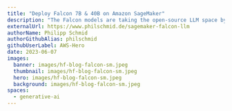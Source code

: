 ```yaml
---
title: "Deploy Falcon 7B & 40B on Amazon SageMaker"
description: "The Falcon models are taking the open-source LLM space by storm! Falcon (7B & 40B) are currently the most exciting models, offering commercial use through the Apache 2.0 license! The Falcon model family comes in two sizes 7B, trained on 1.5T tokens, and 40B, trained on 1T Tokens. Falcon 40B was trained on a multi-lingual dataset, including German, Spanish, and French!"
externalUrl: https://www.philschmid.de/sagemaker-falcon-llm
authorName: Philipp Schmid
authorGithubAlias: philschmid
githubUserLabel: AWS-Hero
date: 2023-06-07
images:
  banner: images/hf-blog-falcon-sm.jpeg
  thumbnail: images/hf-blog-falcon-sm.jpeg
  hero: images/hf-blog-falcon-sm.jpeg
  background: images/hf-blog-falcon-sm.jpeg
spaces:
  - generative-ai
---
```

